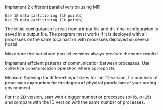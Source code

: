 Implement 2 different parallel version using MPI:

    Use 1D data partitioning (10 points)
    Use 2D data partitioning (10 points)

The initial configuration is read from a input file and the final configuration is saved in a output file.  The program must works if it is deployed with all processes on the same localhost or with processes deployed on several hosts! 

Make sure that serial and parallel versions always produce the same results!

Implement efficient patterns of communication between processes. Use collective communication operation where appropriate.

Measure Speedup for different input sizes for  the 1D version, for numbers of processes appropriate for the degree of physical parallelism of your testing environment.

For the 2D version, start with a bigger number of processes (p=16, p=25) and compare with the 1D version with the same number of processes.